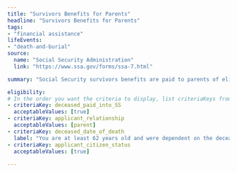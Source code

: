 ```yaml
---
title: "Survivors Benefits for Parents"
headline: "Survivors Benefits for Parents"
tags: 
- "financial assistance"
lifeEvents: 
- "death-and-burial"
source:
  name: "Social Security Administration"
  link: "https://www.ssa.gov/forms/ssa-7.html"

summary: "Social Security survivors benefits are paid to parents of eligible workers."

eligibility:
# In the order you want the criteria to display, list criteriaKeys from the csv here, each followed by a comma-separated list of which values indicate eligibility for that criteria. Wrap individual values in quotes if they have inner commas.
- criteriaKey: deceased_paid_into_SS
  acceptableValues: [true]
- criteriaKey: applicant_relationship
  acceptableValues: [parent]
- criteriaKey: deceased_date_of_death
  label: "You are at least 62 years old and were dependent on the deceased for at least half of your support."
- criteriaKey: applicant_citizen_status
  acceptableValues: [true]
  
---
```

